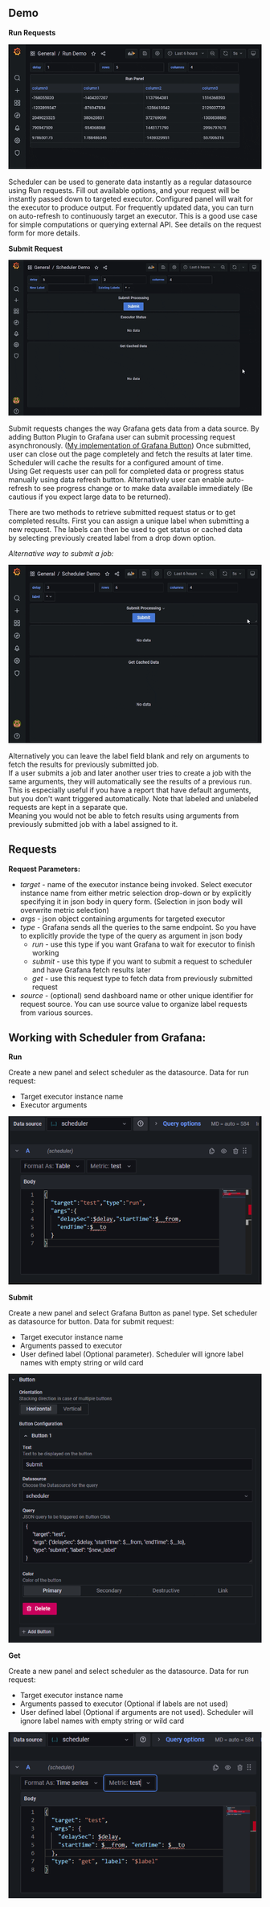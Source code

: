 
## Demo

**Run Requests**

![Runner Demo](docs/img/runner_animation.gif)

Scheduler can be used to generate data instantly as a regular datasource using Run requests.
Fill out available options, and your request will be instantly passed down to targeted executor. Configured panel will
wait for the executor to produce output. For frequently updated data, you can
turn on auto-refresh to continuously target an executor. This is a good use case for simple computations or
querying external API.
See details on the request form for more details.

**Submit Request**

![Labeled Scheduler Demo](docs/img/labeled_animation.gif)

Submit requests changes the way Grafana gets data from a data source. By adding Button Plugin to Grafana user can
submit processing request asynchronously.
([My implementation of Grafana Button](https://github.com/ampx/grafana-json-button))
Once submitted, user can close out the page completely and fetch the results at later time.
Scheduler will cache the results for a configured amount of time.  
Using Get requests user can poll for completed data or progress status manually using data refresh button.
Alternatively user can enable auto-refresh to see progress change or to make data available immediately
(Be cautious if you expect large data to be returned).

There are two methods to retrieve submitted request status or to get completed results.  First you can assign a unique
label when submitting a new request.  The labels can then be used to get status or cached data  
by selecting previously created label from a drop down option.

*Alternative way to submit a job:*

![Scheduler Demo](docs/img/scheduler_animation.gif)

Alternatively you can leave the label field blank and rely on arguments to fetch the results for previously submitted job.  
If a user submits a job and later another user tries to create a job with the same arguments, they will
automatically see the results of a previous run.  
This is especially useful if you have a report that have default arguments, but you don't want triggered automatically.
Note that labeled and unlabeled requests are kept in a separate que.  
Meaning you would not be able to fetch results using arguments from previously submitted job with a label assigned to it.

## Requests

**Request Parameters:**

* *target* - name of the executor instance being invoked. Select executor instance name from  either metric selection
  drop-down or by explicitly specifying it in json body in query form. (Selection in json body will overwrite metric
  selection)
* *args* - json object containing arguments for targeted executor
* *type* - Grafana sends all the queries to the same endpoint. So you have to explicitly provide the type of the
  query as argument in json body
    * *run* - use this type if you want Grafana to wait for executor to finish working
    * *submit* - use this type if you want to submit a request to scheduler and have Grafana fetch results later
    * *get* - use this request type to fetch data from previously submitted request
* *source* - (optional) send dashboard name or other unique identifier for request source.  You can use source value to
  organize label requests from various sources.

## Working with Scheduler from Grafana:

**Run**

Create a new panel and select scheduler as the datasource.  Data for run request:

* Target executor instance name
* Executor arguments

![Architecture Overview](docs/img/run_configuration_example.PNG)

**Submit**

Create a new panel and select Grafana Button as panel type.  Set scheduler as datasource for button.  Data for submit
request:

* Target executor instance name
* Arguments passed to executor
* User defined label (Optional parameter).  Scheduler will ignore label names with empty string or
  wild card

![Architecture Overview](docs/img/submit_configuration_example.PNG)

**Get**

Create a new panel and select scheduler as the datasource.  Data for run request:

* Target executor instance name
* Arguments passed to executor (Optional if labels are not used)
* User defined label (Optional if arguments are not used).  Scheduler will ignore label names with empty string or
  wild card

![Architecture Overview](docs/img/get_configuration_example.PNG)

